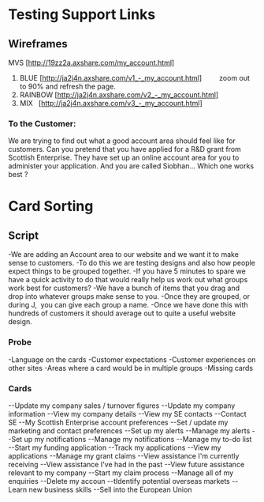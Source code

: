 # Testing Support Links


## Wireframes

MVS   [http://19zz2a.axshare.com/my_account.html]
1. BLUE   [http://ja2j4n.axshare.com/v1_-_my_account.html]         zoom out to 90% and refresh the page.
2. RAINBOW   [http://ja2j4n.axshare.com/v2_-_my_account.html]
3. MIX   [http://ja2j4n.axshare.com/v3_-_my_account.html]

### To the Customer: 
We are trying to find out what a good account area should feel like for customers.
Can you pretend that you have applied for a R&D grant from Scottish Enterprise. 
They have set up an online account area for you to administer your application.
And you are called Siobhan…
Which one works best ?

# Card Sorting
## Script

-We are adding an Account area to our website and we want it to make sense to customers. 
-To do this we are testing designs and also how people expect things to be grouped together.
-If you have 5 minutes to spare we have a quick activity to do that would really help us work out what groups work best for customers?
-We have a bunch of items that you drag and drop into whatever groups make sense to you.
-Once they are grouped, or during J,  you can give each group a name. 
-Once we have done this with hundreds of customers it should average out to quite a useful website design. 

### Probe
-Language on the cards
-Customer expectations
-Customer experiences on other sites
-Areas where a card would be in multiple groups
-Missing cards

### Cards
--Update my company sales / turnover figures
--Update my company information
--View my company details
--View my SE contacts
--Contact SE
--My Scottish Enterprise account preferences
--Set / update my marketing and contact preferences
--Set up my alerts
--Manage my alerts
--Set up my notifications
--Manage my notifications
--Manage my to-do list
--Start my funding application
--Track my applications
--View my applications
--Manage my grant claims
--View assistance I'm currently receiving
--View assistance I've had in the past
--View future assistance relevant to my company
--Start my claim process
--Manage all of my enquiries
--Delete my accoun
--tIdentify potential overseas markets
--Learn new business skills
--Sell into the European Union
